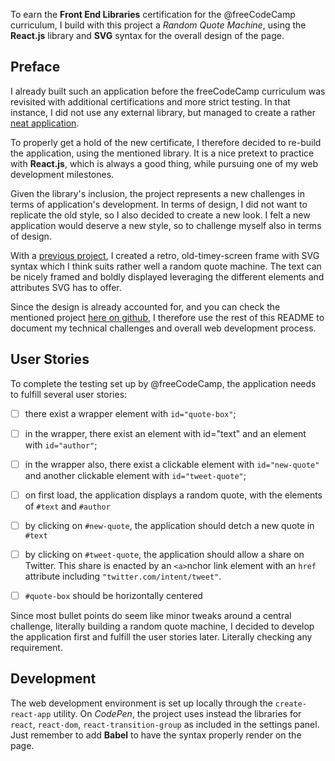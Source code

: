 To earn the **Front End Libraries** certification for the @freeCodeCamp curriculum, I build with this project a _Random Quote Machine_, using the **React.js** library and **SVG** syntax for the overall design of the page.

## Preface

I already built such an application before the freeCodeCamp curriculum was revisited with additional certifications and more strict testing. In that instance, I did not use any external library, but managed to create a rather [neat application](https://codepen.io/borntofrappe/pen/VQYmpJ).

To properly get a hold of the new certificate, I therefore decided to re-build the application, using the mentioned library. It is a nice pretext to practice with **React.js**, which is always a good thing, while pursuing one of my web development milestones. 

Given the library's inclusion, the project represents a new challenges in terms of application's development. In terms of design, I did not want to replicate the old style, so I also decided to create a new look. I felt a new application would deserve a new style, so to challenge myself also in terms of design.

With a [previous project](https://codepen.io/borntofrappe/pen/ejvdpj), I created a retro, old-timey-screen frame with SVG syntax which I think suits rather well a random quote machine. The text can be nicely framed and boldly displayed leveraging the different elements and attributes SVG has to offer. 

Since the design is already accounted for, and you can check the mentioned project [here on github](https://github.com/borntofrappe/Practice-Front-End-Web-Development/tree/master/SVG%20Frame%20and%20Texture), I therefore use the rest of this README to document my technical challenges and overall web development process.

## User Stories

To complete the testing set up by @freeCodeCamp, the application needs to fulfill several user stories:

- [ ] there exist a wrapper element with `id="quote-box"`;

- [ ] in the wrapper, there exist an element with id="text" and an element with `id="author"`;

- [ ] in the wrapper also, there exist a clickable element with `id="new-quote"` and another clickable element with `id="tweet-quote"`;

- [ ] on first load, the application displays a random quote, with the elements of `#text` and `#author`

- [ ] by clicking on `#new-quote`, the application should detch a new quote in `#text`

- [ ] by clicking on `#tweet-quote`, the application should allow a share on Twitter. This share is enacted by an `<a>`nchor link element with an `href` attribute including `"twitter.com/intent/tweet"`. 

- [ ] `#quote-box` should be horizontally centered 

Since most bullet points do seem like minor tweaks around a central challenge, literally building a random quote machine, I decided to develop the application first and fulfill the user stories later. Literally checking any requirement.

## Development 

The web development environment is set up locally through the `create-react-app` utility. On _CodePen_, the project uses instead the libraries for `react`, `react-dom`, `react-transition-group` as included in the settings panel. Just remember to add **Babel** to have the syntax properly render on the page.




